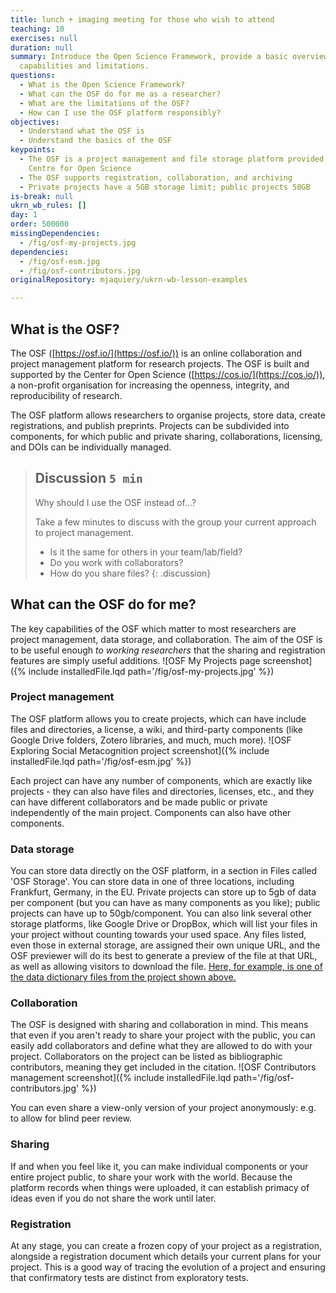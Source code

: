 ```yaml
---
title: lunch + imaging meeting for those who wish to attend
teaching: 10
exercises: null
duration: null
summary: Introduce the Open Science Framework, provide a basic overview of its
  capabilities and limitations.
questions:
  - What is the Open Science Framework?
  - What can the OSF do for me as a researcher?
  - What are the limitations of the OSF?
  - How can I use the OSF platform responsibly?
objectives:
  - Understand what the OSF is
  - Understand the basics of the OSF
keypoints:
  - The OSF is a project management and file storage platform provided by the
    Centre for Open Science
  - The OSF supports registration, collaboration, and archiving
  - Private projects have a 5GB storage limit; public projects 50GB
is-break: null
ukrn_wb_rules: []
day: 1
order: 500000
missingDependencies:
  - /fig/osf-my-projects.jpg
dependencies:
  - /fig/osf-esm.jpg
  - /fig/osf-contributors.jpg
originalRepository: mjaquiery/ukrn-wb-lesson-examples

---
```

## What is the OSF?

The OSF ([https://osf.io/](https://osf.io/)) is an online collaboration and project management platform for research projects. 
The OSF is built and supported by the Center for Open Science ([https://cos.io/](https://cos.io/)), a non-profit organisation for increasing the openness, integrity, and reproducibility of research.

The OSF platform allows researchers to organise projects, store data, create registrations, and publish preprints. 
Projects can be subdivided into components, for which public and private sharing, collaborations, licensing, and DOIs can be individually managed.

> ## Discussion `5 min`
> Why should I use the OSF instead of...?
>
> Take a few minutes to discuss with the group your current approach to project management. 
> * Is it the same for others in your team/lab/field? 
> * Do you work with collaborators? 
> * How do you share files?
{: .discussion}

## What can the OSF do for me?

The key capabilities of the OSF which matter to most researchers are project management, data storage, and collaboration.
The aim of the OSF is to be useful enough _to working researchers_ that the sharing and registration features are simply useful additions.
![OSF My Projects page screenshot]({% include installedFile.lqd path='/fig/osf-my-projects.jpg' %})

### Project management

The OSF platform allows you to create projects, which can have include files and directories, a license, a wiki, and third-party components (like Google Drive folders, Zotero libraries, and much, much more).
![OSF Exploring Social Metacognition project screenshot]({% include installedFile.lqd path='/fig/osf-esm.jpg' %})

Each project can have any number of components, which are exactly like projects - they can also have files and directories, licenses, etc., and they can have different collaborators and be made public or private independently of the main project.
Components can also have other components.

### Data storage

You can store data directly on the OSF platform, in a section in Files called 'OSF Storage'.
You can store data in one of three locations, including Frankfurt, Germany, in the EU.
Private projects can store up to 5gb of data per component (but you can have as many components as you like); public projects can have up to 50gb/component.
You can also link several other storage platforms, like Google Drive or DropBox, which will list your files in your project without counting towards your used space.
Any files listed, even those in external storage, are assigned their own unique URL, and the OSF previewer will do its best to generate a preview of the file at that URL, as well as allowing visitors to download the file.
[Here, for example, is one of the data dictionary files from the project shown above.](https://osf.io/kjm9h/)

### Collaboration

The OSF is designed with sharing and collaboration in mind. 
This means that even if you aren't ready to share your project with the public, you can easily add collaborators and define what they are allowed to do with your project.
Collaborators on the project can be listed as bibliographic contributors, meaning they get included in the citation.
![OSF Contributors management screenshot]({% include installedFile.lqd path='/fig/osf-contributors.jpg' %})

You can even share a view-only version of your project anonymously: e.g. to allow for blind peer review. 

### Sharing

If and when you feel like it, you can make individual components or your entire project public, to share your work with the world. 
Because the platform records when things were uploaded, it can establish primacy of ideas even if you do not share the work until later.

### Registration

At any stage, you can create a frozen copy of your project as a registration, alongside a registration document which details your current plans for your project.
This is a good way of tracing the evolution of a project and ensuring that confirmatory tests are distinct from exploratory tests.